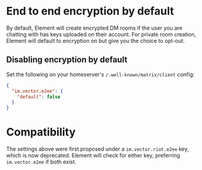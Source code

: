 # End to end encryption by default

By default, Element will create encrypted DM rooms if the user you are chatting with has keys uploaded on their account.
For private room creation, Element will default to encryption on but give you the choice to opt-out.

## Disabling encryption by default

Set the following on your homeserver's
`/.well-known/matrix/client` config:
```json
{
  "im.vector.e2ee": {
    "default": false
  }
}
```

# Compatibility

The settings above were first proposed under a `im.vector.riot.e2ee` key, which
is now deprecated. Element will check for either key, preferring
`im.vector.e2ee` if both exist.
